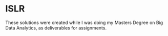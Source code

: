 # ISLR
These solutions were created while I was doing my Masters Degree on Big Data Analytics, as deliverables for assignments.
